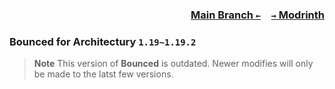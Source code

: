### <p align=right>[Main Branch `←`](https://github.com/KessokuTeaTime/Bounced)&emsp;[`→` Modrinth](https://modrinth.com/mod/bounced)</p>

### Bounced for Architectury `1.19~1.19.2`

> **Note**
> This version of **Bounced** is outdated. Newer modifies will only be made to the latst few versions.
